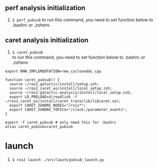 ## perf analysis initialization
1. `$ perf_pubsub`
to run this command, you need to set function below to .bashrc or .zshenv

## caret analysis initialization
1. `$ caret_pubsub`  
to run this command, you need to set function below to .bashrc or .zshenv

```
export RMW_IMPLEMENTATION=rmw_cyclonedds_cpp

function caret_pubsub() {
  source ~/ros2_galactic/install/setup.zsh;
  source ~/ros2_caret_ws/install/local_setup.zsh;
  source ~/ros2-galactic-analysis/install/local_setup.zsh;
  export LD_PRELOAD=$(readlink -f ~/ros2_caret_ws/install/caret_trace/lib/libcaret.so);
  export CARET_IGNORE_NODES="/rviz*";
  export CARET_IGNORE_TOPICS="/clock:/parameter_events";
}

export -f caret_pubsub # only need this for .bashrc
alias caret_pubsub=caret_pubsub
```
# launch

1. `$ ros2 launch ./src/lauch/pubsub_launch.py`
